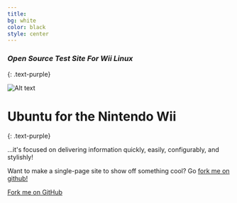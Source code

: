 ```yaml
---
title:
bg: white
color: black
style: center
---
```


### *Open Source Test Site For Wii Linux*
{: .text-purple}

![Alt text](/assets/img/apple-touch-icon.png)


# Ubuntu for the Nintendo Wii
{: .text-purple}


…it's focused on delivering information quickly, easily, configurably, and stylishly!

Want to make a single-page site to show off something cool? Go [fork me on github!](https://github.com/t413/SinglePaged)

<span id="forkongithub">
  <a href="{{ site.source_link }}" class="bg-blue">
    Fork me on GitHub
  </a>
</span>
